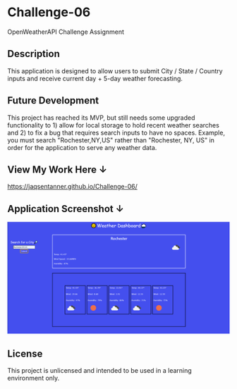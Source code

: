 # Challenge-06
OpenWeatherAPI Challenge Assignment

## Description

This application is designed to allow users to submit City / State / Country inputs and receive current day + 5-day weather forecasting.

## Future Development

This project has reached its MVP, but still needs some upgraded functionality to 1) allow for local storage to hold recent weather searches and 2) to fix a bug that requires search inputs to have no spaces. Example, you must search "Rochester,NY,US" rather than "Rochester, NY, US" in order for the application to serve any weather data.

## View My Work Here ↓

https://jaqsentanner.github.io/Challenge-06/

## Application Screenshot ↓

![](./assets/screenshots/main1.PNG)

## License

This project is unlicensed and intended to be used in a learning environment only. 
